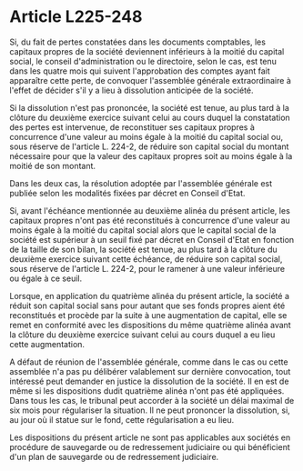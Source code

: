 # Article L225-248

<p>Si, du fait de pertes constatées dans les documents comptables, les capitaux propres de la société deviennent inférieurs à la moitié du capital social, le conseil d'administration ou le directoire, selon le cas, est tenu dans les quatre mois qui suivent l'approbation des comptes ayant fait apparaître cette perte, de convoquer l'assemblée générale extraordinaire à l'effet de décider s'il y a lieu à dissolution anticipée de la société.</p><p>Si la dissolution n'est pas prononcée, la société est tenue, au plus tard à la clôture du deuxième exercice suivant celui au cours duquel la constatation des pertes est intervenue, de reconstituer ses capitaux propres à concurrence d'une valeur au moins égale à la moitié du capital social ou, sous réserve de l'article L. 224-2, de réduire son capital social du montant nécessaire pour que la valeur des capitaux propres soit au moins égale à la moitié de son montant.</p><p>Dans les deux cas, la résolution adoptée par l'assemblée générale est publiée selon les modalités fixées par décret en Conseil d'Etat.</p><p>Si, avant l'échéance mentionnée au deuxième alinéa du présent article, les capitaux propres n'ont pas été reconstitués à concurrence d'une valeur au moins égale à la moitié du capital social alors que le capital social de la société est supérieur à un seuil fixé par décret en Conseil d'Etat en fonction de la taille de son bilan, la société est tenue, au plus tard à la clôture du deuxième exercice suivant cette échéance, de réduire son capital social, sous réserve de l'article L. 224-2, pour le ramener à une valeur inférieure ou égale à ce seuil.</p><p> Lorsque, en application du quatrième alinéa du présent article, la société a réduit son capital social sans pour autant que ses fonds propres aient été reconstitués et procède par la suite à une augmentation de capital, elle se remet en conformité avec les dispositions du même quatrième alinéa avant la clôture du deuxième exercice suivant celui au cours duquel a eu lieu cette augmentation.</p><p>A défaut de réunion de l'assemblée générale, comme dans le cas ou cette assemblée n'a pas pu délibérer valablement sur dernière convocation, tout intéressé peut demander en justice la dissolution de la société. Il en est de même si les dispositions dudit quatrième alinéa n'ont pas été appliquées. Dans tous les cas, le tribunal peut accorder à la société un délai maximal de six mois pour régulariser la situation. Il ne peut prononcer la dissolution, si, au jour où il statue sur le fond, cette régularisation a eu lieu.</p><p>Les dispositions du présent article ne sont pas applicables aux sociétés en procédure de sauvegarde ou de redressement judiciaire ou qui bénéficient d'un plan de sauvegarde ou de redressement judiciaire.</p>